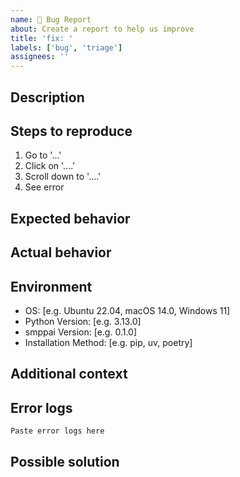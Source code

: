 ```yaml
---
name: 🐛 Bug Report
about: Create a report to help us improve
title: 'fix: '
labels: ['bug', 'triage']
assignees: ''
---
```


## Description
<!-- A clear and concise description of what the bug is -->

## Steps to reproduce
<!-- Steps to reproduce the behavior -->
1. Go to '...'
2. Click on '....'
3. Scroll down to '....'
4. See error

## Expected behavior
<!-- A clear and concise description of what you expected to happen -->

## Actual behavior
<!-- A clear and concise description of what actually happened -->

## Environment
<!-- Please complete the following information -->
- OS: [e.g. Ubuntu 22.04, macOS 14.0, Windows 11]
- Python Version: [e.g. 3.13.0]
- smppai Version: [e.g. 0.1.0]
- Installation Method: [e.g. pip, uv, poetry]

## Additional context
<!-- Add any other context about the problem here -->
<!-- If applicable, add screenshots to help explain your problem -->

## Error logs
<!-- If applicable, paste relevant error logs here -->
```
Paste error logs here
```

## Possible solution
<!-- If you have ideas on how to fix this, please share them -->
